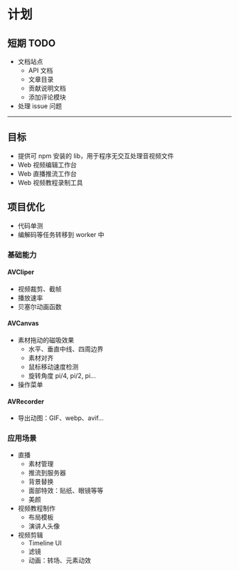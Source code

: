 # 计划

## 短期 TODO

- 文档站点
  - API 文档
  - 文章目录
  - 贡献说明文档
  - 添加评论模块
- 处理 issue 问题

---

## 目标

- 提供可 npm 安装的 lib，用于程序无交互处理音视频文件
- Web 视频编辑工作台
- Web 直播推流工作台
- Web 视频教程录制工具

## 项目优化

- 代码单测
- 编解码等任务转移到 worker 中

### 基础能力

#### AVCliper

- 视频裁剪、截帧
- 播放速率
- 贝塞尔动画函数

#### AVCanvas

- 素材拖动的磁吸效果
  - 水平、垂直中线、四周边界
  - 素材对齐
  - 鼠标移动速度检测
  - 旋转角度 pi/4, pi/2, pi...
- 操作菜单

#### AVRecorder

- 导出动图：GIF、webp、avif...

### 应用场景

- 直播
  - 素材管理
  - 推流到服务器
  - 背景替换
  - 面部特效：贴纸、眼镜等等
  - 美颜
- 视频教程制作
  - 布局模板
  - 演讲人头像
- 视频剪辑
  - Timeline UI
  - 滤镜
  - 动画：转场、元素动效
